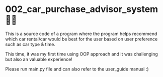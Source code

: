 # 002_car_purchase_advisor_system 🚗💨

This is a source code of a program where the program helps recommend which car rental/car would be best for the user based on user preference such as car type &amp; time.

This time, it was my first time using OOP approach and it was challenging but also an valuable experience!

Please run main.py file and can also refer to the user_guide manual :) 
